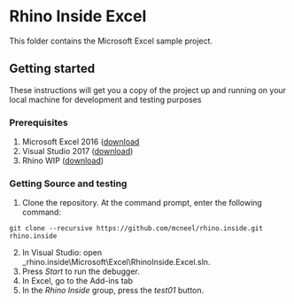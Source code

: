 # Rhino Inside Excel
This folder contains the Microsoft Excel sample project.

## Getting started
These instructions will get you a copy of the project up and running on your local machine for development and testing purposes

### Prerequisites
1. Microsoft Excel 2016 ([download](https://office.live.com/start/Excel.aspx)
2. Visual Studio 2017 ([download](https://visualstudio.microsoft.com/downloads/))
3. Rhino WIP ([download](https://www.rhino3d.com/download/rhino/wip))

### Getting Source and testing
1. Clone the repository. At the command prompt, enter the following command:
```
git clone --recursive https://github.com/mcneel/rhino.inside.git rhino.inside
```
2. In Visual Studio: open _rhino.inside\Microsoft\Excel\RhinoInside.Excel.sln.
3. Press *Start* to run the debugger.
4. In Excel, go to the Add-ins tab
5. In the *Rhino Inside* group, press the *test01* button.
